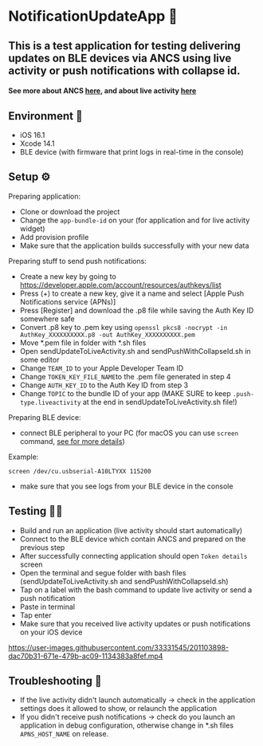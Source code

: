 # NotificationUpdateApp 📱
## This is a test application for testing delivering updates on BLE devices via ANCS using live activity or push notifications with collapse id. 
#### See more about ANCS [here](https://developer.apple.com/library/archive/documentation/CoreBluetooth/Reference/AppleNotificationCenterServiceSpecification/Specification/Specification.html), and about live activity [here](https://developer.apple.com/documentation/activitykit)

## Environment 🔨
- iOS 16.1
- Xcode 14.1
- BLE device (with firmware that print logs in real-time in the console)

## Setup ⚙️
Preparing application:
- Clone or download the project
- Change the ```app-bundle-id``` on your (for application and for live activity widget)
- Add provision profile
- Make sure that the application builds successfully with your new data

Preparing stuff to send push notifications:
- Create a new key by going to https://developer.apple.com/account/resources/authkeys/list
- Press (+) to create a new key, give it a name and select [Apple Push Notifications service (APNs)]
- Press [Register] and download the .p8 file while saving the Auth Key ID somewhere safe
- Convert .p8 key to .pem key using ```openssl pkcs8 -nocrypt -in AuthKey_XXXXXXXXXX.p8 -out AuthKey_XXXXXXXXXX.pem```
- Move *.pem file in folder with *.sh files
- Open sendUpdateToLiveActivity.sh and sendPushWithCollapseId.sh in some editor
- Change ```TEAM_ID``` to your Apple Developer Team ID
- Change ```TOKEN_KEY_FILE_NAME```to the .pem file generated in step 4
- Change ```AUTH_KEY_ID``` to the Auth Key ID from step 3
- Change ```TOPIC``` to the bundle ID of your app (MAKE SURE to keep ```.push-type.liveactivity``` at the end in sendUpdateToLiveActivity.sh file!)

Preparing BLE device:
- connect BLE peripheral to your PC (for macOS you can use ```screen``` command, [see for more details](https://pbxbook.com/other/mac-tty.html))

Example: 
```
screen /dev/cu.usbserial-A10LTYXX 115200
```
- make sure that you see logs from your BLE device in the console

## Testing 👨‍💻
- Build and run an application (live activity should start automatically)
- Connect to the BLE device which contain ANCS and prepared on the previous step
- After successfully connecting application should open ```Token details``` screen
- Open the terminal and segue folder with bash files (sendUpdateToLiveActivity.sh and sendPushWithCollapseId.sh)
- Tap on a label with the bash command to update live activity or send a push notification
- Paste in terminal
- Tap enter
- Make sure that you received live activity updates or push notifications on your iOS device


https://user-images.githubusercontent.com/33331545/201103898-dac70b31-671e-479b-ac09-1134383a8fef.mp4


## Troubleshooting 🐛
- If the live activity didn't launch automatically -> check in the application settings does it allowed to show, or relaunch the application
- If you didn't receive push notifications -> check do you launch an application in debug configuration, otherwise change in *.sh files ```APNS_HOST_NAME``` on release.
